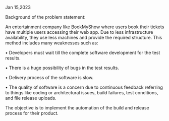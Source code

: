 Jan 15,2023

Background of the problem statement:

An entertainment company like BookMyShow where users book their tickets have multiple users accessing their web app. Due to less infrastructure availability, they use less machines and provide the required structure. This method includes many weaknesses such as:

•	Developers must wait till the complete software development for the test results.

•	There is a huge possibility of bugs in the test results.

•	Delivery process of the software is slow.

•	The quality of software is a concern due to continuous feedback referring to things like coding or architectural issues, build failures, test conditions, and file release uploads.

The objective is to implement the automation of the build and release process for their product.
